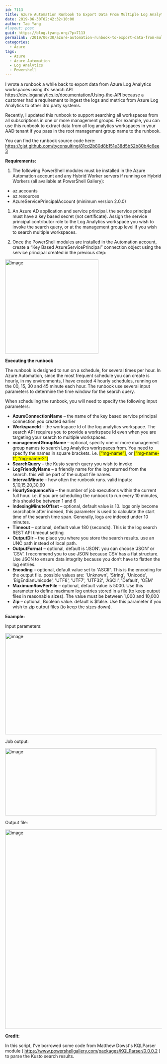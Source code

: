 ```yaml
---
id: 7113
title: Azure Automation Runbook to Export Data From Multiple Log Analytics Workspaces
date: 2019-06-30T02:42:32+10:00
author: Tao Yang
#layout: post
guid: https://blog.tyang.org/?p=7113
permalink: /2019/06/30/azure-automation-runbook-to-export-data-from-multiple-log-analytics-workspaces/
categories:
  - Azure
tags:
  - Azure
  - Azure Automation
  - Log Analytics
  - Powershell
---
```

<p>I wrote a runbook a while back to export data from Azure Log Analytics workspaces using it’s search API <a href="https://dev.loganalytics.io/documentation/Using-the-API">https://dev.loganalytics.io/documentation/Using-the-API</a> because a customer had a requirement to ingest the logs and metrics from Azure Log Analytics to other 3rd party systems.</p>
<p>Recently, I updated this runbook to support searching all workspaces from all subscriptions in one or more management groups. For example, you can use this runbook to extract data from all log analytics workspaces in your AAD tenant if you pass in the root management group name to the runbook.</p>
<p>You can find the runbook source code here: <a href="https://gist.github.com/tyconsulting/81cd2b80d8b151e38d5b52b80b4c6ee3">https://gist.github.com/tyconsulting/81cd2b80d8b151e38d5b52b80b4c6ee3</a></p>
<p><strong>Requirements:</strong></p>
<ol>
<li>The following PowerShell modules must be installed in the Azure Automation account and any Hybrid Worker servers if running on Hybrid Workers (all available at PowerShell Gallery):</li>
</ol>
<ul>
<li>az.accounts</li>
<li>az.resources</li>
<li>AzureServicePrincipalAccount (minimum version 2.0.0)</li>
</ul>
<ol>
<li>An Azure AD application and service principal. the service principal must have a key based secret (not certificate). Assign the service principal contributor role to the Log Analytics workspace you wish to invoke the search query, or at the management group level if you wish to search multiple workspaces.<p></p>
</li>
<li>Once the PowerShell modules are installed in the Automation account, create a “Key Based AzureServicePrincipal” connection object using the service principal created in the previous step:<p></p>
</li>
</ol>
<p><a href="https://blog.tyang.org/wp-content/uploads/2019/06/image-5.png"><img class="" style="margin: 0px;background-image: none" title="image" src="https://blog.tyang.org/wp-content/uploads/2019/06/image_thumb-5.png" alt="image" width="300" height="302" border="0"></a></p>
<p><strong>Executing the runbook</strong></p>
<p>The runbook is designed to run on a schedule, for several times per hour. In Azure Automation, since the most frequent schedule you can create is hourly, in my environments, I have created 4 hourly schedules, running on the 00, 15, 30 and 45 minute each hour. The runbook use several input parameters to determine the time window for the search query.</p>
<p>When scheduling the runbook, you will need to specify the following input parameters:</p>
<ul>
<li><strong>AzureConnectionName</strong> – the name of the key based service principal connection you created earlier</li>
<li><strong>WorkspaceId</strong> – the workspace Id of the log analytics workspace. The search API requires you to provide a workspace Id even when you are targeting your search to multiple workspaces.</li>
<li><strong>managementGroupName</strong> – optional, specify one or more management group names to search Log Analytics workspaces from. You need to specify the names in square brackets. i.e. <span style="background-color: #ffff00">[“mg-name”]</span>, or <span style="background-color: #ffff00">[“mg-name-1”, “mg-name-2”]</span></li>
<li><strong>SearchQuery</strong> – the Kusto search query you wish to invoke</li>
<li><strong>LogFriendlyName</strong> – a friendly name for the log returned from the search. this will be part of the output file names.</li>
<li><strong>IntervalMinute</strong> – how often the runbook runs. valid inputs: 5,10,15,20,30,60</li>
<li><strong>HourlySequenceNo</strong> – the number of job executions within the current full hour. i.e. if you are scheduling the runbook to run every 10 minutes, this should be between 1 and 6</li>
<li><strong>IndexingMinuteOffset</strong> – optional, default value is 10. logs only become searchable after indexed, this parameter is used to calculate the start time of the search time span. Generally, logs are indexed under 10 minutes.</li>
<li><strong>Timeout</strong> – optional, default value 180 (seconds). This is the log search REST API timeout setting</li>
<li><strong>OutputDir</strong> – the place you where you store the search results. use an UNC path instead of local path.</li>
<li><strong>OutputFormat</strong> – optional, default is ‘JSON’. you can choose ‘JSON’ or ‘CSV’. I recommend you to use JSON because CSV has a flat structure. Use JSON to ensure data integrity because you don’t have to flatten the log entries.</li>
<li><strong>Encoding</strong> – optional, default value set to “ASCII”. This is the encoding for the output file. possible values are: 'Unknown', 'String', 'Unicode', 'BigEndianUnicode', 'UTF8', 'UTF7', 'UTF32', 'ASCII', 'Default', 'OEM'</li>
<li><strong>MaximumRowPerFile</strong> – optional, default value is 5000. Use this parameter to define maximum log entries stored in a file (to keep output files in reasonable sizes). The value must be between 1,000 and 10,000</li>
<li><strong>Zip</strong> – optional, Boolean value. default is $false. Use this parameter if you wish to zip output files (to keep the sizes down).</li>
</ul>
<p><strong>Example:</strong></p>
<p>Input parameters:</p>
<p><a href="https://blog.tyang.org/wp-content/uploads/2019/06/image-6.png"><img style="background-image: none" title="image" src="https://blog.tyang.org/wp-content/uploads/2019/06/image_thumb-6.png" alt="image" width="550" height="325" border="0"></a></p>
<p>Job output:</p>
<p><a href="https://blog.tyang.org/wp-content/uploads/2019/06/image-7.png"><img style="background-image: none" title="image" src="https://blog.tyang.org/wp-content/uploads/2019/06/image_thumb-7.png" alt="image" width="486" height="215" border="0"></a></p>
<p>Output file:</p>
<p><a href="https://blog.tyang.org/wp-content/uploads/2019/06/image-8.png"><img style="background-image: none" title="image" src="https://blog.tyang.org/wp-content/uploads/2019/06/image_thumb-8.png" alt="image" width="586" height="640" border="0"></a></p>

<!-- wp:paragraph -->
<p><strong>Credit:</strong></p>
<!-- /wp:paragraph -->

<!-- wp:paragraph -->
<p>In this script, I've borrowed some code from Matthew Dowst's KQLParser module ( <a href="https://www.powershellgallery.com/packages/KQLParser/0.0.0.2">https://www.powershellgallery.com/packages/KQLParser/0.0.0.2</a> ) to parse the Kusto search results.</p>
<!-- /wp:paragraph -->